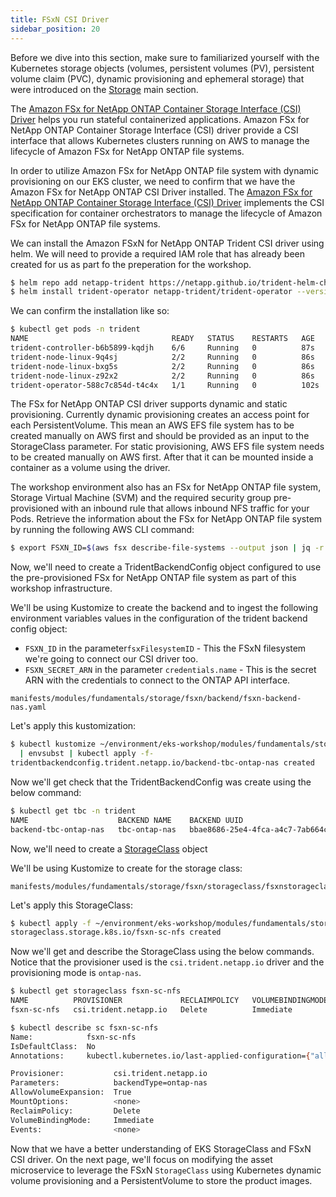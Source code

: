 ```yaml
---
title: FSxN CSI Driver
sidebar_position: 20
---
```


Before we dive into this section, make sure to familiarized yourself with the Kubernetes storage objects (volumes, persistent volumes (PV), persistent volume claim (PVC), dynamic provisioning and ephemeral storage) that were introduced on the [Storage](../index.md) main section.

The [Amazon FSx for NetApp ONTAP Container Storage Interface (CSI) Driver](https://github.com/NetApp/trident) helps you run stateful containerized applications. Amazon FSx for NetApp ONTAP Container Storage Interface (CSI) driver provide a CSI interface that allows Kubernetes clusters running on AWS to manage the lifecycle of Amazon FSx for NetApp ONTAP file systems.

In order to utilize Amazon FSx for NetApp ONTAP file system with dynamic provisioning on our EKS cluster, we need to confirm that we have the Amazon FSx for NetApp ONTAP CSI Driver installed. The [Amazon FSx for NetApp ONTAP Container Storage Interface (CSI) Driver](https://github.com/NetApp/trident) implements the CSI specification for container orchestrators to manage the lifecycle of Amazon FSx for NetApp ONTAP file systems.

We can install the Amazon FSxN for NetApp ONTAP Trident CSI driver using helm. We will need to provide a required IAM role that has already been created for us as part fo the preperation for the workshop.

```bash wait=60
$ helm repo add netapp-trident https://netapp.github.io/trident-helm-chart
$ helm install trident-operator netapp-trident/trident-operator --version 100.2410.0 --namespace trident --create-namespace --wait
```

We can confirm the installation like so:

```bash
$ kubectl get pods -n trident
NAME                                READY   STATUS    RESTARTS   AGE
trident-controller-b6b5899-kqdjh    6/6     Running   0          87s
trident-node-linux-9q4sj            2/2     Running   0          86s
trident-node-linux-bxg5s            2/2     Running   0          86s
trident-node-linux-z92x2            2/2     Running   0          86s
trident-operator-588c7c854d-t4c4x   1/1     Running   0          102s
```

The FSx for NetApp ONTAP CSI driver supports dynamic and static provisioning. Currently dynamic provisioning creates an access point for each PersistentVolume. This mean an AWS EFS file system has to be created manually on AWS first and should be provided as an input to the StorageClass parameter. For static provisioning, AWS EFS file system needs to be created manually on AWS first. After that it can be mounted inside a container as a volume using the driver.

The workshop environment also has an FSx for NetApp ONTAP file system, Storage Virtual Machine (SVM) and the required security group pre-provisioned with an inbound rule that allows inbound NFS traffic for your Pods.
Retrieve the information about the FSx for NetApp ONTAP file system by running the following AWS CLI command:

```bash
$ export FSXN_ID=$(aws fsx describe-file-systems --output json | jq -r --arg cluster_name "${EKS_CLUSTER_NAME}-fsxn" '.FileSystems[] | select(.Tags[] | select(.Key=="Name" and .Value==$cluster_name)) | .FileSystemId')
```

Now, we'll need to create a TridentBackendConfig object configured to use the pre-provisioned FSx for NetApp ONTAP file system as part of this workshop infrastructure.

We'll be using Kustomize to create the backend and to ingest the following environment variables values in the configuration of the trident backend config object:

- `FSXN_ID` in the parameter`fsxFilesystemID` - This the FSxN filesystem we're going to connect our CSI driver too.
- `FSXN_SECRET_ARN` in the parameter `credentials.name` - This is the secret ARN with the credentials to connect to the ONTAP API interface.

```file
manifests/modules/fundamentals/storage/fsxn/backend/fsxn-backend-nas.yaml
```

Let's apply this kustomization:

```bash
$ kubectl kustomize ~/environment/eks-workshop/modules/fundamentals/storage/fsxn/backend \
  | envsubst | kubectl apply -f-
tridentbackendconfig.trident.netapp.io/backend-tbc-ontap-nas created
```

Now we'll get check that the TridentBackendConfig was create using the below command:

```bash
$ kubectl get tbc -n trident
NAME                    BACKEND NAME    BACKEND UUID                           PHASE   STATUS
backend-tbc-ontap-nas   tbc-ontap-nas   bbae8686-25e4-4fca-a4c7-7ab664c7db9c   Bound   Success
```

Now, we'll need to create a [StorageClass](https://kubernetes.io/docs/concepts/storage/storage-classes/) object

We'll be using Kustomize to create for the storage class:

```file
manifests/modules/fundamentals/storage/fsxn/storageclass/fsxnstorageclass.yaml
```

Let's apply this StorageClass:

```bash
$ kubectl apply -f ~/environment/eks-workshop/modules/fundamentals/storage/fsxn/storageclass/fsxnstorageclass.yaml
storageclass.storage.k8s.io/fsxn-sc-nfs created
```

Now we'll get and describe the StorageClass using the below commands. Notice that the provisioner used is the `csi.trident.netapp.io` driver and the provisioning mode is `ontap-nas`.

```bash
$ kubectl get storageclass fsxn-sc-nfs
NAME          PROVISIONER             RECLAIMPOLICY   VOLUMEBINDINGMODE   ALLOWVOLUMEEXPANSION   AGE
fsxn-sc-nfs   csi.trident.netapp.io   Delete          Immediate           true                   39s

$ kubectl describe sc fsxn-sc-nfs
Name:            fsxn-sc-nfs
IsDefaultClass:  No
Annotations:     kubectl.kubernetes.io/last-applied-configuration={"allowVolumeExpansion":true,"apiVersion":"storage.k8s.io/v1","kind":"StorageClass","metadata":{"annotations":{},"name":"fsxn-sc-nfs"},"parameters":{"backendType":"ontap-nas"},"provisioner":"csi.trident.netapp.io"}

Provisioner:           csi.trident.netapp.io
Parameters:            backendType=ontap-nas
AllowVolumeExpansion:  True
MountOptions:          <none>
ReclaimPolicy:         Delete
VolumeBindingMode:     Immediate
Events:                <none>
```

Now that we have a better understanding of EKS StorageClass and FSxN CSI driver. On the next page, we'll focus on modifying the asset microservice to leverage the FSxN `StorageClass` using Kubernetes dynamic volume provisioning and a PersistentVolume to store the product images.
